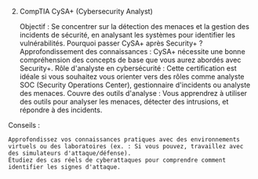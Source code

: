2. CompTIA CySA+ (Cybersecurity Analyst)

    Objectif : Se concentrer sur la détection des menaces et la gestion des incidents de sécurité, en analysant les systèmes pour identifier les vulnérabilités.
    Pourquoi passer CySA+ après Security+ ?
        Approfondissement des connaissances : CySA+ nécessite une bonne compréhension des concepts de base que vous aurez abordés avec Security+.
        Rôle d'analyste en cybersécurité : Cette certification est idéale si vous souhaitez vous orienter vers des rôles comme analyste SOC (Security Operations Center), gestionnaire d'incidents ou analyste des menaces.
        Couvre des outils d'analyse : Vous apprendrez à utiliser des outils pour analyser les menaces, détecter des intrusions, et répondre à des incidents.

Conseils :

    Approfondissez vos connaissances pratiques avec des environnements virtuels ou des laboratoires (ex. : Si vous pouvez, travaillez avec des simulateurs d'attaque/défense).
    Étudiez des cas réels de cyberattaques pour comprendre comment identifier les signes d'attaque.